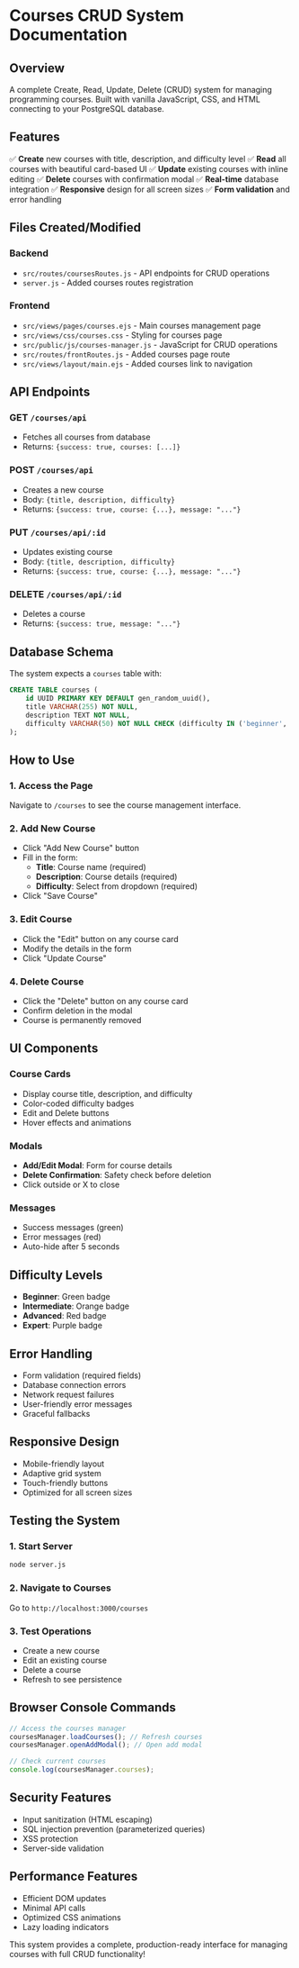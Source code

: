 # Courses CRUD System Documentation

## Overview
A complete Create, Read, Update, Delete (CRUD) system for managing programming courses. Built with vanilla JavaScript, CSS, and HTML connecting to your PostgreSQL database.

## Features
✅ **Create** new courses with title, description, and difficulty level
✅ **Read** all courses with beautiful card-based UI
✅ **Update** existing courses with inline editing
✅ **Delete** courses with confirmation modal
✅ **Real-time** database integration
✅ **Responsive** design for all screen sizes
✅ **Form validation** and error handling

## Files Created/Modified

### Backend
- `src/routes/coursesRoutes.js` - API endpoints for CRUD operations
- `server.js` - Added courses routes registration

### Frontend
- `src/views/pages/courses.ejs` - Main courses management page
- `src/views/css/courses.css` - Styling for courses page
- `src/public/js/courses-manager.js` - JavaScript for CRUD operations
- `src/routes/frontRoutes.js` - Added courses page route
- `src/views/layout/main.ejs` - Added courses link to navigation

## API Endpoints

### GET `/courses/api`
- Fetches all courses from database
- Returns: `{success: true, courses: [...]}` 

### POST `/courses/api`
- Creates a new course
- Body: `{title, description, difficulty}`
- Returns: `{success: true, course: {...}, message: "..."}`

### PUT `/courses/api/:id`
- Updates existing course
- Body: `{title, description, difficulty}`
- Returns: `{success: true, course: {...}, message: "..."}`

### DELETE `/courses/api/:id`
- Deletes a course
- Returns: `{success: true, message: "..."}`

## Database Schema
The system expects a `courses` table with:
```sql
CREATE TABLE courses (
    id UUID PRIMARY KEY DEFAULT gen_random_uuid(),
    title VARCHAR(255) NOT NULL,
    description TEXT NOT NULL,
    difficulty VARCHAR(50) NOT NULL CHECK (difficulty IN ('beginner', 'intermediate', 'advanced', 'expert'))
);
```

## How to Use

### 1. Access the Page
Navigate to `/courses` to see the course management interface.

### 2. Add New Course
- Click "Add New Course" button
- Fill in the form:
  - **Title**: Course name (required)
  - **Description**: Course details (required)
  - **Difficulty**: Select from dropdown (required)
- Click "Save Course"

### 3. Edit Course
- Click the "Edit" button on any course card
- Modify the details in the form
- Click "Update Course"

### 4. Delete Course
- Click the "Delete" button on any course card
- Confirm deletion in the modal
- Course is permanently removed

## UI Components

### Course Cards
- Display course title, description, and difficulty
- Color-coded difficulty badges
- Edit and Delete buttons
- Hover effects and animations

### Modals
- **Add/Edit Modal**: Form for course details
- **Delete Confirmation**: Safety check before deletion
- Click outside or X to close

### Messages
- Success messages (green)
- Error messages (red)
- Auto-hide after 5 seconds

## Difficulty Levels
- **Beginner**: Green badge
- **Intermediate**: Orange badge  
- **Advanced**: Red badge
- **Expert**: Purple badge

## Error Handling
- Form validation (required fields)
- Database connection errors
- Network request failures
- User-friendly error messages
- Graceful fallbacks

## Responsive Design
- Mobile-friendly layout
- Adaptive grid system
- Touch-friendly buttons
- Optimized for all screen sizes

## Testing the System

### 1. Start Server
```bash
node server.js
```

### 2. Navigate to Courses
Go to `http://localhost:3000/courses`

### 3. Test Operations
- Create a new course
- Edit an existing course
- Delete a course
- Refresh to see persistence

## Browser Console Commands
```javascript
// Access the courses manager
coursesManager.loadCourses(); // Refresh courses
coursesManager.openAddModal(); // Open add modal

// Check current courses
console.log(coursesManager.courses);
```

## Security Features
- Input sanitization (HTML escaping)
- SQL injection prevention (parameterized queries)
- XSS protection
- Server-side validation

## Performance Features
- Efficient DOM updates
- Minimal API calls
- Optimized CSS animations
- Lazy loading indicators

This system provides a complete, production-ready interface for managing courses with full CRUD functionality! 
